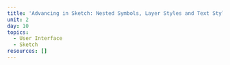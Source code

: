 ```yaml
---
title: 'Advancing in Sketch: Nested Symbols, Layer Styles and Text Styles'
unit: 2
day: 10
topics:
  - User Interface
  - Sketch
resources: []
---
```


